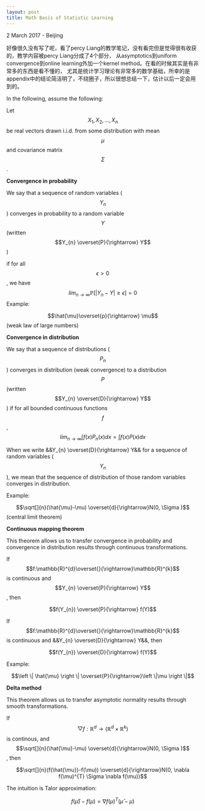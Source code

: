 ```yaml
---
layout: post
title: Math Basis of Statistic Learning
---
```


<p class="meta">2 March 2017 - Beijing</p>

好像很久没有写了呢，看了percy Liang的教学笔记，没有看完但是觉得很有收获的，教学内容被percy Liang分成了4个部分，
从asymptotics到uniform convergence到online learning外加一个kernel method。在看的时候其实是有非常多的东西是看不懂的，
尤其是统计学习理论有非常多的数学基础，所幸的是appendix中的结论简洁明了，不绕圈子，所以很想总结一下，估计以后一定会用到的。

In the following, assume the following:

Let $$X_{1}, X_{2}, ..., X_{n}$$ be real vectors drawn i.i.d. from some distribution with mean $$\mu$$
and covariance matrix $$\Sigma$$.

**Convergence in probability**

We say that a sequence of random variables ($$Y_{n}$$) converges in probability to a
random variable $$Y$$ (written $$Y_{n} \overset{P}{\rightarrow} Y$$)

if for all $$\epsilon > 0$$, we have $$lim_{n\rightarrow\infty}\mathbb{P}[|Y_{n}-Y| \geq \epsilon ] = 0$$
Example: 

$$\hat{\mu}\overset{p}{\rightarrow} \mu$$ (weak law of large numbers)


**Convergence in distribution**

We say that a sequence of distributions ($$P_{n}$$) converges in distribution (weak convergence) to a distribution $$P$$
(written $$Y_{n} \overset{D}{\rightarrow} Y$$) if for all bounded continuous functions 
$$f$$, $$lim_{n\rightarrow \infty}\int f(x)P_{n}(x)dx = \int f(x)P(x)dx$$

When we write &&Y_{n} \overset{D}{\rightarrow} Y&& for a sequence of random variables ($$Y_{n}$$), we mean that the sequence of distribution of those random variables converges in distribution.

Example: 

$$\sqrt[]{n}(\hat{\mu}-\mu) \overset{d}{\rightarrow}N(0, \Sigma )$$(central limit theorem)


**Continuous mapping theorem**

This theorem allows us to transfer convergence in probability and convergence in distribution results through continuous transformations.

If $$f:\mathbb{R}^{d}\overset{}{\rightarrow}\mathbb{R}^{k}$$ is continuous and $$Y_{n} \overset{P}{\rightarrow} Y$$, then

$$f(Y_{n}) \overset{P}{\rightarrow} f(Y)$$

If $$f:\mathbb{R}^{d}\overset{}{\rightarrow}\mathbb{R}^{k}$$ is continuous and &&Y_{n} \overset{D}{\rightarrow} Y&&, then

$$f(Y_{n}) \overset{D}{\rightarrow} f(Y)$$

Example: 

$$\left \| \hat{\mu} \right \| \overset{P}{\rightarrow}\left \|\mu  \right \|$$

**Delta method**

This theorem allows us to transfer asymptotic normality results through smooth transformations.

If $$\bigtriangledown f:\mathbb{R}^{d}\rightarrow (\mathbb{R}^{d}\times\mathbb{R}^{k})$$ is continous, and $$\sqrt[]{n}(\hat{\mu}-\mu) \overset{d}{\rightarrow}N(0, \Sigma )$$, then 

$$\sqrt[]{n}(f(\hat{\mu})-f(\mu)) \overset{d}{\rightarrow}N(0, \nabla f(\mu)^{T} \Sigma \nabla f(\mu))$$

The intuition is Talor approximation:

$$f(\hat{\mu}) - f(\mu) = \nabla f(\mu)^{T}(\hat{\mu} - \mu)$$